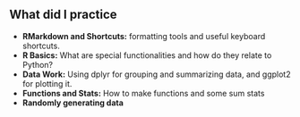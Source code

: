 

## What did I practice

- **RMarkdown and Shortcuts:** formatting tools and useful keyboard shortcuts.
- **R Basics:** What are special functionalities and how do they relate to Python?
- **Data Work:** Using dplyr for grouping and summarizing data, and ggplot2 for plotting it.
- **Functions and Stats:** How to make functions and some sum stats
- **Randomly generating data**
